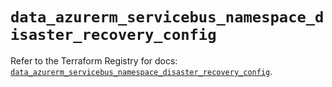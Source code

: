 # `data_azurerm_servicebus_namespace_disaster_recovery_config`

Refer to the Terraform Registry for docs: [`data_azurerm_servicebus_namespace_disaster_recovery_config`](https://registry.terraform.io/providers/hashicorp/azurerm/3.109.0/docs/data-sources/servicebus_namespace_disaster_recovery_config).
